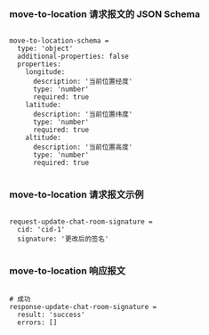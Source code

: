 ### move-to-location 请求报文的 JSON Schema
<pre><code>
move-to-location-schema =
  type: 'object'
  additional-properties: false
  properties:
    longitude:
      description: '当前位置经度'
      type: 'number'
      required: true
    latitude:
      description: '当前位置纬度'
      type: 'number'
      required: true
    altitude:
      description: '当前位置高度'
      type: 'number'
      required: true

</code></pre>

### move-to-location 请求报文示例
<pre><code>
request-update-chat-room-signature =
  cid: 'cid-1'
  signature: '更改后的签名'

</code></pre>

### move-to-location 响应报文
<pre><code>
# 成功
response-update-chat-room-signature =
  result: 'success'
  errors: []

</code></pre>


